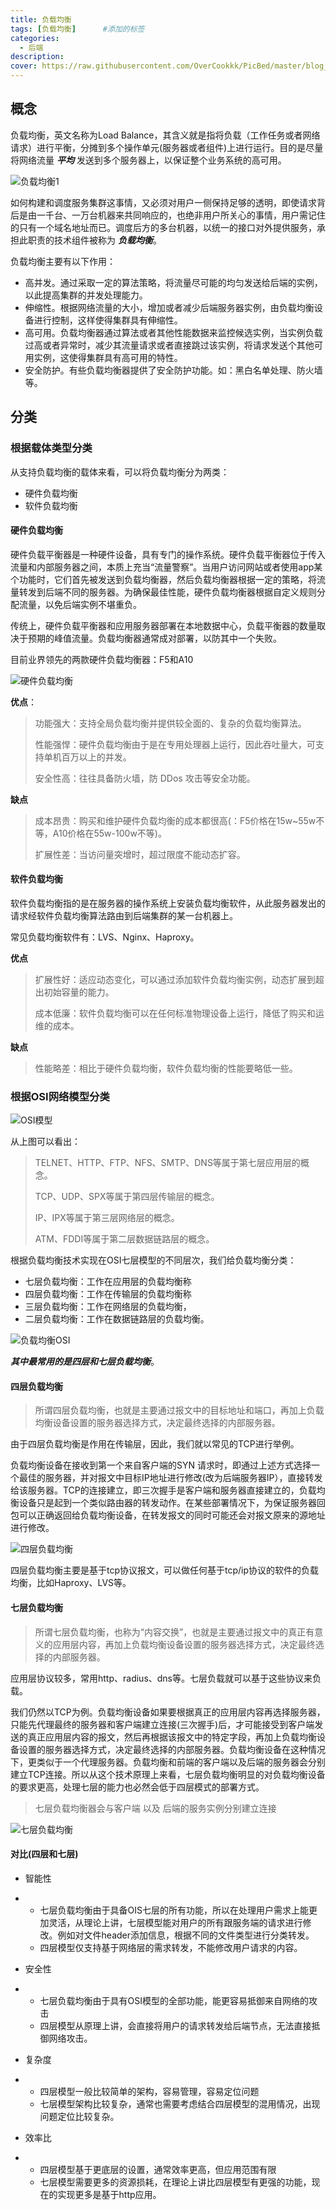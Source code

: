 ```yaml
---
title: 负载均衡
tags: [负载均衡]      #添加的标签
categories: 
  - 后端
description: 
cover: https://raw.githubusercontent.com/OverCookkk/PicBed/master/blog_cover_images/00062-1497735301.png
---
```




## 概念

负载均衡，英文名称为Load Balance，其含义就是指将负载（工作任务或者网络请求）进行平衡，分摊到多个操作单元(服务器或者组件)上进行运行。目的是尽量将网络流量 ***平均*** 发送到多个服务器上，以保证整个业务系统的高可用。

![负载均衡1](https://raw.githubusercontent.com/OverCookkk/PicBed/master/blogImg/%E8%B4%9F%E8%BD%BD%E5%9D%87%E8%A1%A11.jpg)

如何构建和调度服务集群这事情，又必须对用户一侧保持足够的透明，即使请求背后是由一千台、一万台机器来共同响应的，也绝非用户所关心的事情，用户需记住的只有一个域名地址而已。调度后方的多台机器，以统一的接口对外提供服务，承担此职责的技术组件被称为 ***负载均衡***。

负载均衡主要有以下作用：

- 高并发。通过采取一定的算法策略，将流量尽可能的均匀发送给后端的实例，以此提高集群的并发处理能力。
- 伸缩性。根据网络流量的大小，增加或者减少后端服务器实例，由负载均衡设备进行控制，这样使得集群具有伸缩性。
- 高可用。负载均衡器通过算法或者其他性能数据来监控候选实例，当实例负载过高或者异常时，减少其流量请求或者直接跳过该实例，将请求发送个其他可用实例，这使得集群具有高可用的特性。
- 安全防护。有些负载均衡器提供了安全防护功能。如：黑白名单处理、防火墙等。



## 分类

### 根据载体类型分类

从支持负载均衡的载体来看，可以将负载均衡分为两类：

- 硬件负载均衡
- 软件负载均衡

#### 硬件负载均衡

硬件负载平衡器是一种硬件设备，具有专门的操作系统。硬件负载平衡器位于传入流量和内部服务器之间，本质上充当“流量警察”。当用户访问网站或者使用app某个功能时，它们首先被发送到负载均衡器，然后负载均衡器根据一定的策略，将流量转发到后端不同的服务器。为确保最佳性能，硬件负载均衡器根据自定义规则分配流量，以免后端实例不堪重负。

传统上，硬件负载平衡器和应用服务器部署在本地数据中心，负载平衡器的数量取决于预期的峰值流量。负载均衡器通常成对部署，以防其中一个失败。

目前业界领先的两款硬件负载均衡器：F5和A10

![硬件负载均衡](https://raw.githubusercontent.com/OverCookkk/PicBed/master/blogImg/%E7%A1%AC%E4%BB%B6%E8%B4%9F%E8%BD%BD%E5%9D%87%E8%A1%A1.jpg)



**优点**：

> 功能强大：支持全局负载均衡并提供较全面的、复杂的负载均衡算法。
>
> 性能强悍：硬件负载均衡由于是在专用处理器上运行，因此吞吐量大，可支持单机百万以上的并发。
>
> 安全性高：往往具备防火墙，防 DDos 攻击等安全功能。

**缺点**

> 成本昂贵：购买和维护硬件负载均衡的成本都很高(：F5价格在15w~55w不等，A10价格在55w-100w不等)。
>
> 扩展性差：当访问量突增时，超过限度不能动态扩容。





#### 软件负载均衡

软件负载均衡指的是在服务器的操作系统上安装负载均衡软件，从此服务器发出的请求经软件负载均衡算法路由到后端集群的某一台机器上。

常见负载均衡软件有：LVS、Nginx、Haproxy。

**优点**

> 扩展性好：适应动态变化，可以通过添加软件负载均衡实例，动态扩展到超出初始容量的能力。
>
> 成本低廉：软件负载均衡可以在任何标准物理设备上运行，降低了购买和运维的成本。

**缺点**

> 性能略差：相比于硬件负载均衡，软件负载均衡的性能要略低一些。



### 根据OSI网络模型分类

![OSI模型](https://raw.githubusercontent.com/OverCookkk/PicBed/master/blogImg/OSI%E6%A8%A1%E5%9E%8B.jpg)

从上图可以看出：

> TELNET、HTTP、FTP、NFS、SMTP、DNS等属于第七层应用层的概念。
>
> TCP、UDP、SPX等属于第四层传输层的概念。
>
> IP、IPX等属于第三层网络层的概念。
>
> ATM、FDDI等属于第二层数据链路层的概念。

根据负载均衡技术实现在OSI七层模型的不同层次，我们给负载均衡分类：

- 七层负载均衡：工作在应用层的负载均衡称
- 四层负载均衡：工作在传输层的负载均衡称
- 三层负载均衡：工作在网络层的负载均衡，
- 二层负载均衡：工作在数据链路层的负载均衡。

![负载均衡OSI](https://raw.githubusercontent.com/OverCookkk/PicBed/master/blogImg/%E8%B4%9F%E8%BD%BD%E5%9D%87%E8%A1%A1OSI.jpg)

***其中最常用的是四层和七层负载均衡***。

#### 四层负载均衡

> 所谓四层负载均衡，也就是主要通过报文中的目标地址和端口，再加上负载均衡设备设置的服务器选择方式，决定最终选择的内部服务器。

由于四层负载均衡是作用在传输层，因此，我们就以常见的TCP进行举例。

负载均衡设备在接收到第一个来自客户端的SYN 请求时，即通过上述方式选择一个最佳的服务器，并对报文中目标IP地址进行修改(改为后端服务器IP），直接转发给该服务器。TCP的连接建立，即三次握手是客户端和服务器直接建立的，负载均衡设备只是起到一个类似路由器的转发动作。在某些部署情况下，为保证服务器回包可以正确返回给负载均衡设备，在转发报文的同时可能还会对报文原来的源地址进行修改。

![四层负载均衡](https://raw.githubusercontent.com/OverCookkk/PicBed/master/blogImg/%E5%9B%9B%E5%B1%82%E8%B4%9F%E8%BD%BD%E5%9D%87%E8%A1%A1.jpg)

四层负载均衡主要是基于tcp协议报文，可以做任何基于tcp/ip协议的软件的负载均衡，比如Haproxy、LVS等。



#### 七层负载均衡

> 所谓七层负载均衡，也称为“内容交换”，也就是主要通过报文中的真正有意义的应用层内容，再加上负载均衡设备设置的服务器选择方式，决定最终选择的内部服务器。

应用层协议较多，常用http、radius、dns等。七层负载就可以基于这些协议来负载。

我们仍然以TCP为例。负载均衡设备如果要根据真正的应用层内容再选择服务器，只能先代理最终的服务器和客户端建立连接(三次握手)后，才可能接受到客户端发送的真正应用层内容的报文，然后再根据该报文中的特定字段，再加上负载均衡设备设置的服务器选择方式，决定最终选择的内部服务器。负载均衡设备在这种情况下，更类似于一个代理服务器。负载均衡和前端的客户端以及后端的服务器会分别建立TCP连接。所以从这个技术原理上来看，七层负载均衡明显的对负载均衡设备的要求更高，处理七层的能力也必然会低于四层模式的部署方式。

> 七层负载均衡器会与客户端 以及 后端的服务实例分别建立连接

![七层负载均衡](https://raw.githubusercontent.com/OverCookkk/PicBed/master/blogImg/%E4%B8%83%E5%B1%82%E8%B4%9F%E8%BD%BD%E5%9D%87%E8%A1%A1.jpg)



#### 对比(四层和七层)

- 智能性

- - 七层负载均衡由于具备OIS七层的所有功能，所以在处理用户需求上能更加灵活，从理论上讲，七层模型能对用户的所有跟服务端的请求进行修改。例如对文件header添加信息，根据不同的文件类型进行分类转发。
  - 四层模型仅支持基于网络层的需求转发，不能修改用户请求的内容。

- 安全性

- - 七层负载均衡由于具有OSI模型的全部功能，能更容易抵御来自网络的攻击
  - 四层模型从原理上讲，会直接将用户的请求转发给后端节点，无法直接抵御网络攻击。

- 复杂度

- - 四层模型一般比较简单的架构，容易管理，容易定位问题
  - 七层模型架构比较复杂，通常也需要考虑结合四层模型的混用情况，出现问题定位比较复杂。

- 效率比

- - 四层模型基于更底层的设置，通常效率更高，但应用范围有限
  - 七层模型需要更多的资源损耗，在理论上讲比四层模型有更强的功能，现在的实现更多是基于http应用。
